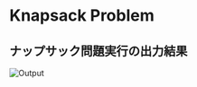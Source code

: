 # Knapsack Problem

## ナップサック問題実行の出力結果
![Output](https://user-images.githubusercontent.com/27120804/60383704-6ec6fe00-9aaf-11e9-9477-38a4f5f27219.png)
